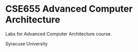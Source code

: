 # CSE655 Advanced Computer Architecture

Labs for Advanced Computer Architecture course.

Syracuse University
